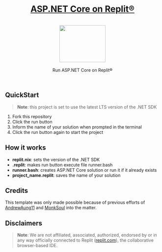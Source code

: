 <h1 align="center"><a href="https://github.com/codespearhead/baileys-quickstart">ASP.NET Core on Replit®</a></h1>

<p align="center">
    <br>
  <a href="https://www.flaticon.com/free-icon/layout_721644">
    <img src="https://cdn-icons-png.flaticon.com/512/721/721644.png" width="150px" height="120px" fill="white"/>
  </a>
  <br><br>
  Run ASP.NET Core on Replit®
  <br>
</p>

<br>

## QuickStart

> **Note**: this project is set to use the latest LTS version of the .NET SDK

1. Fork this repository
2. Click the run button
3. Inform the name of your solution when prompted in the terminal
4. Click the run button again to start the project

## How it works

- **replit.nix**: sets the version of the .NET SDK
- **.replit**: makes run button execute file runner.bash
- **runner.bash**: creates ASP.NET Core solution or run it if it already exists
- **project_name.replit**: saves the name of your solution

## Credits

This template was only made possible because of previous efforts of [AndrewAung11](https://replit.com/@AndrewAung11/ASPNET) and [MonkSoul](https://replit.com/@MonkSoul/ASPNET-6-MVC) into the matter.

## Disclaimers

> **Note**: We are not affiliated, associated, authorized, endorsed by or in any way officially connected to Replit ([replit.com](https://en.wikipedia.org/wiki/Replit)), the collaborative browser-based IDE.
